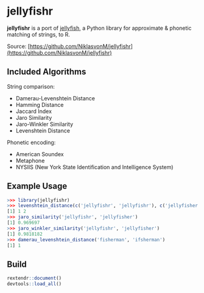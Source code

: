 # jellyfishr

**jellyfishr** is a port of [jellyfish](https://github.com/jamesturk/jellyfish), a Python library for approximate & phonetic matching of strings, to R.

Source: [https://github.com/NiklasvonM/jellyfishr](https://github.com/NiklasvonM/jellyfishr)

## Included Algorithms

String comparison:

* Damerau-Levenshtein Distance
* Hamming Distance
* Jaccard Index
* Jaro Similarity
* Jaro-Winkler Similarity
* Levenshtein Distance

Phonetic encoding:

* American Soundex
* Metaphone
* NYSIIS (New York State Identification and Intelligence System)

## Example Usage

```R
>>> library(jellyfishr)
>>> levenshtein_distance(c('jellyfishr', 'jellyfishr'), c('jellyfisher', 'jollyfisher'))
[1] 1 2
>>> jaro_similarity('jellyfishr', 'jellyfisher')
[1] 0.969697
>>> jaro_winkler_similarity('jellyfishr', 'jellyfisher')
[1] 0.9818182
>>> damerau_levenshtein_distance('fisherman', 'ifsherman')
[1] 1
```

## Build

```R
rextendr::document()
devtools::load_all()
```
